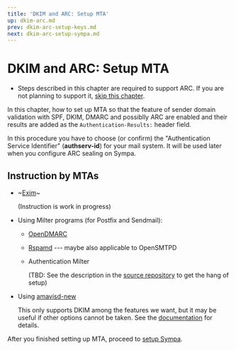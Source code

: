 ```yaml
---
title: 'DKIM and ARC: Setup MTA'
up: dkim-arc.md
prev: dkim-arc-setup-keys.md
next: dkim-arc-setup-sympa.md
---
```


DKIM and ARC: Setup MTA
=======================

  * Steps described in this chapter are required to support ARC.
    If you are not planning to support it,
    [skip this chapter](dkim-arc-setup-sympa.md).

In this chapter, how to set up MTA so that the feature of sender domain
validation with SPF, DKIM, DMARC and possiblly ARC are enabled and their
results are added as the `Authentication-Results:` header field.

In this procedure you have to choose (or confirm) the
"Authentication Service Identifier" (**authserv-id**) for your mail system.
It will be used later when you configure ARC sealing on Sympa.

Instruction by MTAs
-------------------

  * ~[Exim](dkim-arc-setup-mta-exim.md)~

    (Instruction is work in progress)

  * Using Milter programs (for Postfix and Sendmail):

      - [OpenDMARC](dkim-arc-setup-mta-opendmarc.md)

      - [Rspamd](dkim-arc-setup-mta-rspamd.md) ---
        maybe also applicable to OpenSMTPD

      - Authentication Milter

        (TBD: See the description in the
        [source repository](https://github.com/fastmail/authentication_milter)
        to get the hang of setup)

  * Using [amavisd-new](https://www.ijs.si/software/amavisd/)

    This only supports DKIM among the features we want,
    but it may be useful if other options cannot be taken.
    See the [documentation](https://www.ijs.si/software/amavisd/) for
    details.

After you finished setting up MTA, proceed to
[setup Sympa](dkim-arc-setup-sympa.md).

